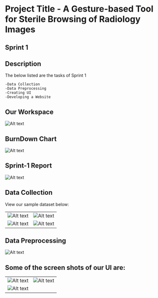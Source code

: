 

# Project Title - A Gesture-based Tool for Sterile Browsing of Radiology Images

## Sprint 1

## Description
The below listed are the tasks of Sprint 1


    -Data Collection
    -Data Preprocessing
    -Creating UI
    -Developing a Website
    


## Our Workspace
![Alt text](1.jpeg)


## BurnDown Chart
![Alt text](2.jpeg)

## Sprint-1 Report
![Alt text](3.jpeg)

## Data Collection 

View our sample dataset below:

|||
|:---:|:----:|
|![Alt text](train1.jpg)|![Alt text](train2.jpg)|
|![Alt text](test1.jpg)|![Alt text](test2.jpg)|


## Data Preprocessing

![Alt text](pre1.jpeg)
 
 



## Some of the screen shots of our UI are:

|||
|:---:|:----:|
|![Alt text](img1.jpeg)|![Alt text](img2.jpeg)|
|![Alt text](img3.jpeg)||

